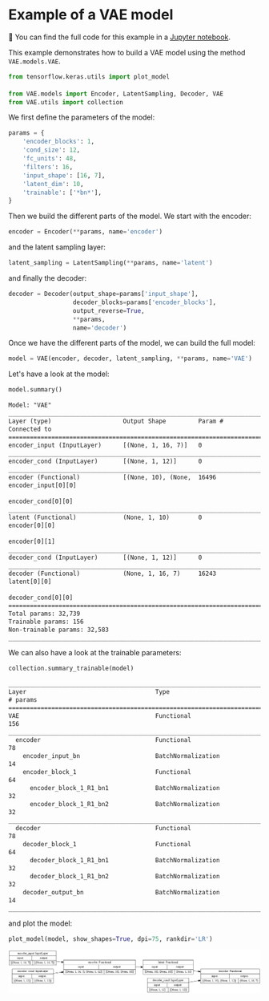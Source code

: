 # Example of a VAE model

:paperclip: You can find the full code for this example in a [Jupyter notebook](ipynb/example_VAE.ipynb).

This example demonstrates how to build a VAE model using the method `VAE.models.VAE`.

```python linenums="1"
from tensorflow.keras.utils import plot_model

from VAE.models import Encoder, LatentSampling, Decoder, VAE
from VAE.utils import collection
```

We first define the parameters of the model:


```python linenums="5"
params = {
    'encoder_blocks': 1,
    'cond_size': 12,
    'fc_units': 48,
    'filters': 16,
    'input_shape': [16, 7],
    'latent_dim': 10,
    'trainable': ['*bn*'],
}
```

Then we build the different parts of the model. We start with the encoder:



```python linenums="14"
encoder = Encoder(**params, name='encoder')
```

and the latent sampling layer:



```python linenums="15"
latent_sampling = LatentSampling(**params, name='latent')
```

and finally the decoder:



```python linenums="16"
decoder = Decoder(output_shape=params['input_shape'],
                  decoder_blocks=params['encoder_blocks'],
                  output_reverse=True,
                  **params,
                  name='decoder')
```

Once we have the different parts of the model, we can build the full model:



```python linenums="20"
model = VAE(encoder, decoder, latent_sampling, **params, name='VAE')
```

Let's have a look at the model:



```python linenums="21"
model.summary()
```

    Model: "VAE"
    __________________________________________________________________________________________________
    Layer (type)                    Output Shape         Param #     Connected to
    ==================================================================================================
    encoder_input (InputLayer)      [(None, 1, 16, 7)]   0
    __________________________________________________________________________________________________
    encoder_cond (InputLayer)       [(None, 1, 12)]      0
    __________________________________________________________________________________________________
    encoder (Functional)            [(None, 10), (None,  16496       encoder_input[0][0]
                                                                     encoder_cond[0][0]
    __________________________________________________________________________________________________
    latent (Functional)             (None, 1, 10)        0           encoder[0][0]
                                                                     encoder[0][1]
    __________________________________________________________________________________________________
    decoder_cond (InputLayer)       [(None, 1, 12)]      0
    __________________________________________________________________________________________________
    decoder (Functional)            (None, 1, 16, 7)     16243       latent[0][0]
                                                                     decoder_cond[0][0]
    ==================================================================================================
    Total params: 32,739
    Trainable params: 156
    Non-trainable params: 32,583
    __________________________________________________________________________________________________


We can also have a look at the trainable parameters:



```python linenums="22"
collection.summary_trainable(model)
```

    ________________________________________________________________________________
    Layer                                    Type                           # params
    ================================================================================
    VAE                                      Functional                          156
    ________________________________________________________________________________
      encoder                                Functional                           78
        encoder_input_bn                     BatchNormalization                   14
        encoder_block_1                      Functional                           64
          encoder_block_1_R1_bn1             BatchNormalization                   32
          encoder_block_1_R1_bn2             BatchNormalization                   32
    ________________________________________________________________________________
      decoder                                Functional                           78
        decoder_block_1                      Functional                           64
          decoder_block_1_R1_bn1             BatchNormalization                   32
          decoder_block_1_R1_bn2             BatchNormalization                   32
        decoder_output_bn                    BatchNormalization                   14
    ________________________________________________________________________________


and plot the model:



```python linenums="23"
plot_model(model, show_shapes=True, dpi=75, rankdir='LR')
```





![png](img/example_VAE.png)
